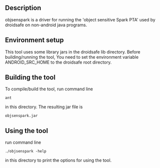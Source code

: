 Description
-----------

objsenspark is a driver for running the 'object sensitive Spark PTA' used by droidsafe on non-android java programs.

Environment setup
-----------------

This tool uses some library jars in the droidsafe lib directory. Before building/running the tool, You need to set the
environment variable ANDROID_SRC_HOME to the droidsafe root directory.

Building the tool
-----------------

To compile/build the tool, run command line

    ant

in this directory. The resulting jar file is 

    objsenspark.jar

Using the tool
--------------

run command line

    ./objsenspark -help

in this directory to print the options for using the tool.
